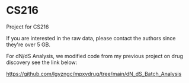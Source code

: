 # CS216
Project for CS216

If you are interested in the raw data, please contact the authors since they're over 5 GB.

For dN/dS Analysis, we modified code from my previous project on drug discovery see the link below:

https://github.com/lgyzngc/mpxvdrug/tree/main/dN_dS_Batch_Analysis

